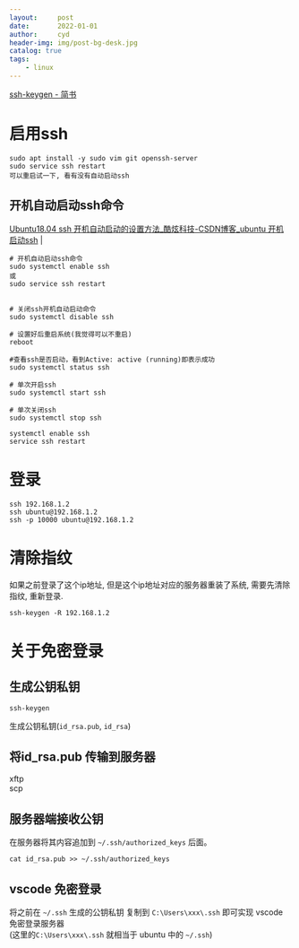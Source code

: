 ```yaml
---
layout:     post
date:       2022-01-01
author:     cyd
header-img: img/post-bg-desk.jpg
catalog: true
tags:
    - linux
---
```





<a href="https://www.jianshu.com/p/dd053c18e5ee" target="_blank">ssh-keygen - 简书</a>        


# 启用ssh    
```  
sudo apt install -y sudo vim git openssh-server  
sudo service ssh restart  
可以重启试一下, 看有没有自动启动ssh  

```  

## 开机自动启动ssh命令
<a href="https://blog.csdn.net/fandroid/article/details/86799932" target="_blank">Ubuntu18.04 ssh 开机自动启动的设置方法_酷炫科技-CSDN博客_ubuntu 开机启动ssh</a>  |  <br>  

```
# 开机自动启动ssh命令
sudo systemctl enable ssh
或
sudo service ssh restart  


# 关闭ssh开机自动启动命令
sudo systemctl disable ssh

# 设置好后重启系统(我觉得可以不重启)
reboot

#查看ssh是否启动，看到Active: active (running)即表示成功
sudo systemctl status ssh
```
```
# 单次开启ssh
sudo systemctl start ssh

# 单次关闭ssh
sudo systemctl stop ssh
```

```
systemctl enable ssh
service ssh restart  
```



# 登录  
```
ssh 192.168.1.2
ssh ubuntu@192.168.1.2
ssh -p 10000 ubuntu@192.168.1.2
```

# 清除指纹
如果之前登录了这个ip地址, 但是这个ip地址对应的服务器重装了系统, 需要先清除指纹, 重新登录.
```
ssh-keygen -R 192.168.1.2
```


# 关于免密登录

## 生成公钥私钥      
```      
ssh-keygen      
```      
生成公钥私钥(`id_rsa.pub`, `id_rsa`)      

## 将id_rsa.pub 传输到服务器      
xftp    
scp    

## 服务器端接收公钥    
在服务器将其内容追加到 `~/.ssh/authorized_keys` 后面。      
```      
cat id_rsa.pub >> ~/.ssh/authorized_keys      
```      

## vscode 免密登录      
将之前在 `~/.ssh` 生成的公钥私钥 复制到 `C:\Users\xxx\.ssh` 即可实现 vscode 免密登录服务器      
(这里的`C:\Users\xxx\.ssh` 就相当于 ubuntu 中的 `~/.ssh`)      

